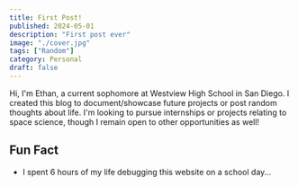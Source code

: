 ```yaml
---
title: First Post!
published: 2024-05-01
description: "First post ever"
image: "./cover.jpg"
tags: ["Random"]
category: Personal
draft: false
---
```


Hi, I'm Ethan, a current sophomore at Westview High School in San Diego. I created this blog to document/showcase future projects or post random thoughts about life. I'm looking to pursue internships or projects relating to space science, though I remain open to other opportunities as well!   

## Fun Fact

* I spent 6 hours of my life debugging this website on a school day...
